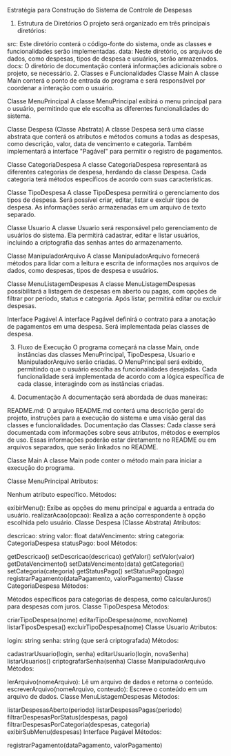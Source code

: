 Estratégia para Construção do Sistema de Controle de Despesas
1. Estrutura de Diretórios
O projeto será organizado em três principais diretórios:

src: Este diretório conterá o código-fonte do sistema, onde as classes e funcionalidades serão implementadas.
data: Neste diretório, os arquivos de dados, como despesas, tipos de despesa e usuários, serão armazenados.
docs: O diretório de documentação conterá informações adicionais sobre o projeto, se necessário.
2. Classes e Funcionalidades
Classe Main
A classe Main conterá o ponto de entrada do programa e será responsável por coordenar a interação com o usuário.

Classe MenuPrincipal
A classe MenuPrincipal exibirá o menu principal para o usuário, permitindo que ele escolha as diferentes funcionalidades do sistema.

Classe Despesa (Classe Abstrata)
A classe Despesa será uma classe abstrata que conterá os atributos e métodos comuns a todas as despesas, como descrição, valor, data de vencimento e categoria. Também implementará a interface "Pagável" para permitir o registro de pagamentos.

Classe CategoriaDespesa
A classe CategoriaDespesa representará as diferentes categorias de despesa, herdando da classe Despesa. Cada categoria terá métodos específicos de acordo com suas características.

Classe TipoDespesa
A classe TipoDespesa permitirá o gerenciamento dos tipos de despesa. Será possível criar, editar, listar e excluir tipos de despesa. As informações serão armazenadas em um arquivo de texto separado.

Classe Usuario
A classe Usuario será responsável pelo gerenciamento de usuários do sistema. Ela permitirá cadastrar, editar e listar usuários, incluindo a criptografia das senhas antes do armazenamento.

Classe ManipuladorArquivo
A classe ManipuladorArquivo fornecerá métodos para lidar com a leitura e escrita de informações nos arquivos de dados, como despesas, tipos de despesa e usuários.

Classe MenuListagemDespesas
A classe MenuListagemDespesas possibilitará a listagem de despesas em aberto ou pagas, com opções de filtrar por período, status e categoria. Após listar, permitirá editar ou excluir despesas.

Interface Pagável
A interface Pagável definirá o contrato para a anotação de pagamentos em uma despesa. Será implementada pelas classes de despesa.

3. Fluxo de Execução
O programa começará na classe Main, onde instâncias das classes MenuPrincipal, TipoDespesa, Usuario e ManipuladorArquivo serão criadas. O MenuPrincipal será exibido, permitindo que o usuário escolha as funcionalidades desejadas. Cada funcionalidade será implementada de acordo com a lógica específica de cada classe, interagindo com as instâncias criadas.

4. Documentação
A documentação será abordada de duas maneiras:

README.md: O arquivo README.md conterá uma descrição geral do projeto, instruções para a execução do sistema e uma visão geral das classes e funcionalidades.
Documentação das Classes: Cada classe será documentada com informações sobre seus atributos, métodos e exemplos de uso. Essas informações poderão estar diretamente no README ou em arquivos separados, que serão linkados no README.



Classe Main
A classe Main pode conter o método main para iniciar a execução do programa.

Classe MenuPrincipal
Atributos:

Nenhum atributo específico.
Métodos:

exibirMenu(): Exibe as opções do menu principal e aguarda a entrada do usuário.
realizarAcao(opcao): Realiza a ação correspondente à opção escolhida pelo usuário.
Classe Despesa (Classe Abstrata)
Atributos:

descricao: string
valor: float
dataVencimento: string
categoria: CategoriaDespesa
statusPago: bool
Métodos:

getDescricao()
setDescricao(descricao)
getValor()
setValor(valor)
getDataVencimento()
setDataVencimento(data)
getCategoria()
setCategoria(categoria)
getStatusPago()
setStatusPago(pago)
registrarPagamento(dataPagamento, valorPagamento)
Classe CategoriaDespesa
Métodos:

Métodos específicos para categorias de despesa, como calcularJuros() para despesas com juros.
Classe TipoDespesa
Métodos:

criarTipoDespesa(nome)
editarTipoDespesa(nome, novoNome)
listarTiposDespesa()
excluirTipoDespesa(nome)
Classe Usuario
Atributos:

login: string
senha: string (que será criptografada)
Métodos:

cadastrarUsuario(login, senha)
editarUsuario(login, novaSenha)
listarUsuarios()
criptografarSenha(senha)
Classe ManipuladorArquivo
Métodos:

lerArquivo(nomeArquivo): Lê um arquivo de dados e retorna o conteúdo.
escreverArquivo(nomeArquivo, conteudo): Escreve o conteúdo em um arquivo de dados.
Classe MenuListagemDespesas
Métodos:

listarDespesasAberto(periodo)
listarDespesasPagas(periodo)
filtrarDespesasPorStatus(despesas, pago)
filtrarDespesasPorCategoria(despesas, categoria)
exibirSubMenu(despesas)
Interface Pagável
Métodos:

registrarPagamento(dataPagamento, valorPagamento)
